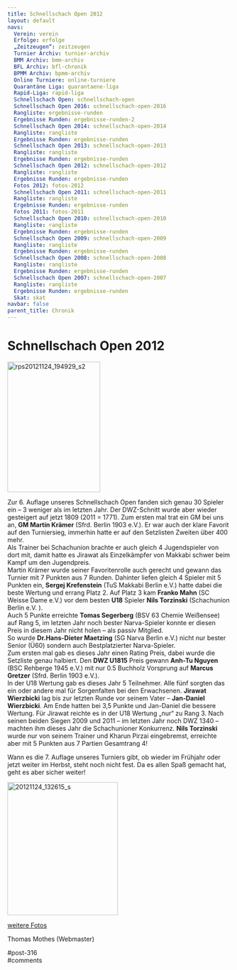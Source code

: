 ```yaml
---
title: Schnellschach Open 2012 
layout: default
navs:
  Verein: verein
  Erfolge: erfolge
  „Zeitzeugen“: zeitzeugen
  Turnier Archiv: turnier-archiv
  BMM Archiv: bmm-archiv
  BFL Archiv: bfl-chronik
  BPMM Archiv: bpmm-archiv
  Online Turniere: online-turniere
  Quarantäne Liga: quarantaene-liga
  Rapid-Liga: rapid-liga
  Schnellschach Open: schnellschach-open
  Schnellschach Open 2016: schnellschach-open-2016
  Rangliste: ergebnisse-runden
  Ergebnisse Runden: ergebnisse-runden-2
  Schnellschach Open 2014: schnellschach-open-2014
  Rangliste: rangliste
  Ergebnisse Runden: ergebnisse-runden
  Schnellschach Open 2013: schnellschach-open-2013
  Rangliste: rangliste
  Ergebnisse Runden: ergebnisse-runden
  Schnellschach Open 2012: schnellschach-open-2012
  Rangliste: rangliste
  Ergebnisse Runden: ergebnisse-runden
  Fotos 2012: fotos-2012
  Schnellschach Open 2011: schnellschach-open-2011
  Rangliste: rangliste
  Ergebnisse Runden: ergebnisse-runden
  Fotos 2011: fotos-2011
  Schnellschach Open 2010: schnellschach-open-2010
  Rangliste: rangliste
  Ergebnisse Runden: ergebnisse-runden
  Schnellschach Open 2009: schnellschach-open-2009
  Rangliste: rangliste
  Ergebnisse Runden: ergebnisse-runden
  Schnellschach Open 2008: schnellschach-open-2008
  Rangliste: rangliste
  Ergebnisse Runden: ergebnisse-runden
  Schnellschach Open 2007: schnellschach-open-2007
  Rangliste: rangliste
  Ergebnisse Runden: ergebnisse-runden
  Skat: skat
navbar: false
parent_title: Chronik
---
```

<div class="post-316 page type-page status-publish hentry" id="post-316">
<h1 class="entry-title">Schnellschach Open 2012</h1>
<div class="entry-content">
<p><img alt="rps20121124_194929_s2" class="aligncenter size-full wp-image-672" height="294" loading="lazy" src="http://www.narva-schach.de/wordpress/wp-content/uploads/2016/05/rps20121124_194929_s2.jpg" width="209"/></p>
<p>Zur 6. Auflage unseres Schnellschach Open fanden sich genau 30 Spieler ein – 3 weniger als im letzten Jahr. Der DWZ-Schnitt wurde aber wieder gesteigert auf jetzt 1809 (2011 = 1771). Zum ersten mal trat ein GM bei uns an, <strong>GM Martin Krämer</strong> (Sfrd. Berlin 1903 e.V.). Er war auch der klare Favorit auf den Turniersieg, immerhin hatte er auf den Setzlisten Zweiten über 400 mehr.<br/>
Als Trainer bei Schachunion brachte er auch gleich 4 Jugendspieler von dort mit, damit hatte es Jirawat als Einzelkämpfer von Makkabi schwer beim Kampf um den Jugendpreis.<br/>
Martin Krämer wurde seiner Favoritenrolle auch gerecht und gewann das Turnier mit 7 Punkten aus 7 Runden. Dahinter liefen gleich 4 Spieler mit 5 Punkten ein, <strong>Sergej Krefenstein</strong> (TuS Makkabi Berlin e.V.) hatte dabei die beste Wertung und errang Platz 2. Auf Platz 3 kam <strong>Franko Mahn</strong> (SC Weisse Dame e.V.) vor dem besten <strong>U18</strong> Spieler <strong>Nils Torzinski</strong> (Schachunion Berlin e.V. ).<br/>
Auch 5 Punkte erreichte <strong>Tomas Segerberg</strong> (BSV 63 Chemie Weißensee) auf Rang 5, im letzten Jahr noch bester Narva-Spieler konnte er diesen Preis in diesem Jahr nicht holen – als passiv Mitglied.<br/>
So wurde <strong>Dr.Hans-Dieter Maetzing</strong> (SG Narva Berlin e.V.) nicht nur bester Senior (Ü60) sondern auch Bestplatzierter Narva-Spieler.<br/>
Zum ersten mal gab es dieses Jahr einen Rating Preis, dabei wurde die Setzliste genau halbiert. Den <strong>DWZ U1815</strong> Preis gewann <strong>Anh-Tu Nguyen</strong> (BSC Rehberge 1945 e.V.) mit nur 0.5 Buchholz Vorsprung auf <strong>Marcus Gretzer</strong> (Sfrd. Berlin 1903 e.V.).<br/>
In der U18 Wertung gab es dieses Jahr 5 Teilnehmer. Alle fünf sorgten das ein oder andere mal für Sorgenfalten bei den Erwachsenen. <strong>Jirawat Wierzbicki</strong> lag bis zur letzten Runde vor seinem Vater – <strong>Jan-Daniel Wierzbicki</strong>. Am Ende hatten bei 3,5 Punkte und Jan-Daniel die bessere Wertung. Für Jirawat reichte es in der U18 Wertung „nur“ zu Rang 3. Nach seinen beiden Siegen 2009 und 2011 – im letzten Jahr noch DWZ 1340 – machten ihm dieses Jahr die Schachunioner Konkurrenz. <strong>Nils Torzinski</strong> wurde nur von seinem Trainer und Kharun Pirzai eingebremst, erreichte aber mit 5 Punkten aus 7 Partien Gesamtrang 4!</p>
<p>Wann es die 7. Auflage unseres Turniers gibt, ob wieder im Frühjahr oder jetzt weiter im Herbst, steht noch nicht fest. Da es allen Spaß gemacht hat, geht es aber sicher weiter!</p>
<p><img alt="20121124_132615_s" class="aligncenter wp-image-673 size-medium" height="300" loading="lazy" sizes="(max-width: 249px) 100vw, 249px" src="http://www.narva-schach.de/wordpress/wp-content/uploads/2016/05/20121124_132615_s-249x300.jpg" srcset="https://www.narva-schach.de/wordpress/wp-content/uploads/2016/05/20121124_132615_s-249x300.jpg 249w, https://www.narva-schach.de/wordpress/wp-content/uploads/2016/05/20121124_132615_s-768x926.jpg 768w, https://www.narva-schach.de/wordpress/wp-content/uploads/2016/05/20121124_132615_s-849x1024.jpg 849w, https://www.narva-schach.de/wordpress/wp-content/uploads/2016/05/20121124_132615_s.jpg 1402w" width="249"/></p>
<p><a href="http://www.narva-schach.de/dateien/foto_2012_schnell.html" target="_blank">weitere Fotos</a></p>
<p>Thomas Mothes (Webmaster)</p>
</div><!-- .entry-content -->
</div> #post-316 
<div id="comments">
</div> #comments 
